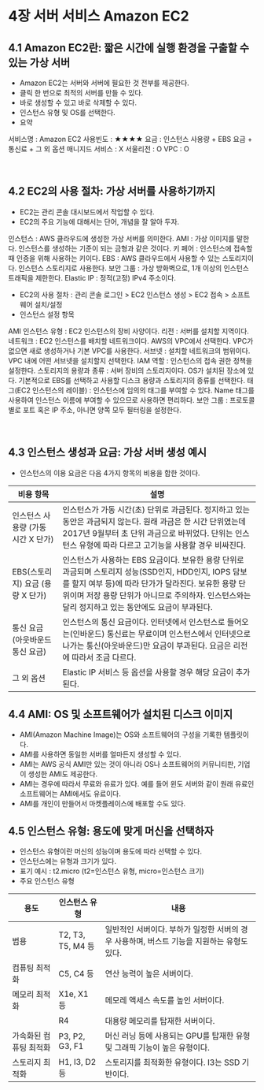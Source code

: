 # 4장 서버 서비스 Amazon EC2
## 4.1 Amazon EC2란: 짧은 시간에 실행 환경을 구출할 수 있는 가상 서버
- Amazon EC2는 서버와 서버에 필요한 것 전부를 제공한다.
- 클릭 한 번으로 최적의 서버를 만들 수 있다.
- 바로 생성할 수 있고 바로 삭제할 수 있다.
- 인스턴스 유형 및 OS를 선택한다.
- 요약

서비스명 : Amazon EC2
사용빈도 : ★★★★
요금 : 인스턴스 사용량 + EBS 요금 + 통신료 + 그 외 옵션
매니지드 서비스 : X
서울리전 : O
VPC : O

 
## 4.2 EC2의 사용 절차: 가상 서버를 사용하기까지
- EC2는 관리 콘솔 대시보드에서 작업할 수 있다.
- EC2의 주요 기능에 대해서는 단어, 개념을 잘 알아 두자.

인스턴스 : AWS 클라우드에 생성한 가상 서버를 의미한다.
AMI : 가상 이미지를 말한다. 인스턴스를 생성하는 기준이 되는 금형과 같은 것이다.
키 페어 : 인스턴스에 접속할 때 인증을 위해 사용하는 키이다.
EBS : AWS 클라우드에서 사용할 수 있는 스토리지이다. 인스턴스 스토리지로 사용한다.
보안 그룹 : 가상 방화벽으로, 1개 이상의 인스턴스 트래픽을 제한한다.
Elastic IP : 정적(고정) IPv4 주소이다.

- EC2의 사용 절차 : 관리 콘솔 로그인 > EC2 인스턴스 생성 > EC2 접속 > 소프트웨어 설치/설정
- 인스턴스 설정 항목

AMI
인스턴스 유형 : EC2 인스턴스의 장비 사양이다.
리전 : 서버를 설치할 지역이다.
네트워크 : EC2 인스턴스를 배치할 네트워크이다. AWS의 VPC에서 선택한다. VPC가 없으면 새로 생성하거나 기본 VPC를 사용한다.
서브넷 : 설치할 네트워크의 범위이다. VPC 내에 어떤 서브넷을 설치할지 선택한다.
IAM 역할 : 인스턴스의 접속 권한 정책을 설정한다.
스토리지의 용량과 종류 : 서버 장비의 스토리지이다. OS가 설치된 장소에 있다. 기본적으로 EBS를 선택하고 사용할 디스크 용량과 스토리지의 종류를 선택한다.
태그(EC2 인스턴스의 레이블) : 인스턴스에 임의의 태그를 부여할 수 있다. Name 태그를 사용하여 인스턴스 이름에 부여할 수 있으므로 사용하면 편리하다.
보안 그룹 : 프로토콜별로 포트 혹은 IP 주소, 아니면 양쪽 모두 필터링을 설정한다.

 
## 4.3 인스턴스 생성과 요금: 가상 서버 생성 예시
- 인스턴스의 이용 요금은 다음 4가지 항목의 비용을 합한 것이다.
  
| 비용 항목                          | 설명                                                                                                                                                                                                                                                               |
|------------------------------------|--------------------------------------------------------------------------------------------------------------------------------------------------------------------------------------------------------------------------------------------------------------------|
| 인스턴스 사용량 (가동 시간 X 단가) | 인스턴스가 가동 시간(초) 단위로 과금된다. 정지하고 있는 동안은 과금되지 않는다. 원래 과금은 한 시간 단위였는데 2017년 9월부터 초 단위 과금으로 바뀌었다. 단위는 인스턴스 유형에 따라 다르고 고기능을 사용할 경우 비싸진다.                                         |
| EBS(스토리지) 요금 (용량 X 단가)   | 인스턴스가 사용하는 EBS 요금이다. 보유한 용량 단위로 과금되며 스토리지 성능(SSD인지, HDD인지, IOPS 담보를 할지 여부 등)에 따라 단가가 달라진다. 보유한 용량 단위이며 저장 용량 단위가 아니므로 주의하자. 인스턴스와는 달리 정지하고 있는 동안에도 요금이 부과된다. |
| 통신 요금 (아웃바운드 통신 요금)   | 인스턴스의 통신 요금이다. 인터넷에서 인스턴스로 들어오는(인바운드) 통신료는 무료이며 인스턴스에서 인터넷으로 나가는 통신(아웃바운드)만 요금이 부과된다. 요금은 리전에 따라서 조금 다르다.                                                                          |
| 그 외 옵션                         | Elastic IP 서비스 등 옵션을 사용할 경우 해당 요금이 추가된다.                                                                                                                                                                                                      |


## 4.4 AMI: OS 및 소프트웨어가 설치된 디스크 이미지
- AMI(Amazon Machine Image)는 OS와 소프트웨어의 구성을 기록한 템플릿이다.
- AMI를 사용하면 동일한 서버를 얼마든지 생성할 수 있다.
- AMI는 AWS 공식 AMI만 있는 것이 아니라 OS나 소프트웨어의 커뮤니티판, 기업이 생성한 AMI도 제공한다.
- AMI는 경우에 따라서 무료와 유료가 있다. 예를 들어 윈도 서버와 같이 원래 유료인 소프트웨어는 AMI에서도 유료이다.
- AMI를 개인이 만들어서 마켓플레이스에 배포할 수도 있다.
 
## 4.5 인스턴스 유형: 용도에 맞게 머신을 선택하자
- 인스턴스 유형이란 머신의 성능이며 용도에 따라 선택할 수 있다.
- 인스턴스에는 유형과 크기가 있다.
- 표기 예시 : t2.micro (t2=인스턴스 유형, micro=인스턴스 크기) 
- 주요 인스턴스 유형
 
| 용도                   | 인스턴스 유형     | 내용                                                                                       |
|------------------------|-------------------|--------------------------------------------------------------------------------------------|
| 범용                   | T2, T3, T5, M4 등 | 일반적인 서버이다. 부하가 일정한 서버의 경우 사용하며, 버스트 기능을 지원하는 유형도 있다. |
| 컴퓨팅 최적화          | C5, C4 등         | 연산 능력이 높은 서버이다.                                                                 |
| 메모리 최적화          | X1e, X1 등        | 메모레 액세스 속도를 높인 서버이다.                                                        |
|                        | R4                | 대용량 메모리를 탑재한 서버이다.                                                           |
| 가속화된 컴퓨팅 최적화 | P3, P2, G3, F1    | 머신 러닝 등에 사용되는 GPU를 탑재한 유형 및 그래픽 기능이 높은 유형이다.                  |
| 스토리지 최적화        | H1, I3, D2 등     | 스토리지를 최적화한 유형이다. I3는 SSD 기반이다.                                           |
